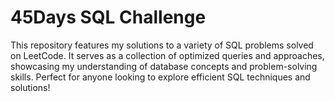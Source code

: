 # 45Days SQL Challenge
This repository features my solutions to a variety of SQL problems solved on LeetCode. It serves as a collection of optimized queries and approaches, showcasing my understanding of database concepts and problem-solving skills. Perfect for anyone looking to explore efficient SQL techniques and solutions!
